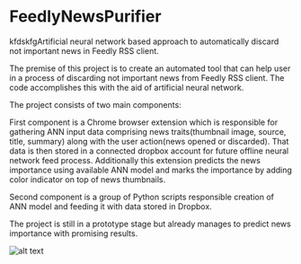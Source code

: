 # FeedlyNewsPurifier

kfdskfgArtificial neural network based approach to automatically discard not important news in Feedly RSS client.

The premise of this project is to create an automated tool that can help user in a process of discarding not important news from Feedly RSS client. The code accomplishes this with the aid of artificial neural network.

The project consists of two main components:

First component is a Chrome browser extension which is responsible for gathering ANN input data comprising news traits(thumbnail image, source, title, summary) along with the user action(news opened or discarded). That data is then stored in a connected dropbox account for future offline neural network feed process.
Additionally this extension predicts the news importance using available ANN model and marks the importance by adding color indicator on top of news thumbnails.

Second component is a group of Python scripts responsible creation of ANN model and feeding it with data stored in Dropbox.

The project is still in a prototype stage but already manages to predict news importance with promising results.

![alt text](https://github.com/kmrepositories/FeedlyNewsPurifier/blob/master/feedlyAI.jpg)
